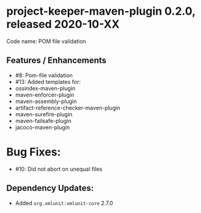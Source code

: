 # project-keeper-maven-plugin 0.2.0, released 2020-10-XX
     
Code name: POM file validation
    
## Features / Enhancements

* #8: Pom-file validation
* #13: Added templates for:
 * ossindex-maven-plugin
 * maven-enforcer-plugin
 * maven-assembly-plugin
 * artifact-reference-checker-maven-plugin
 * maven-surefire-plugin
 * maven-failsafe-plugin
 * jacoco-maven-plugin

# Bug Fixes:

* #10: Did not abort on unequal files

## Dependency Updates:

* Added `org.xmlunit:xmlunit-core` 2.7.0